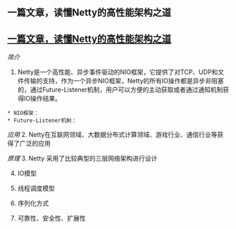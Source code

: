 ## 一篇文章，读懂Netty的高性能架构之道

## [一篇文章，读懂Netty的高性能架构之道](http://mp.weixin.qq.com/s?__biz=MzA5Nzc4OTA1Mw==&mid=2659597788&idx=1&sn=8b226411fdf8d3f803d08d0c067e4ac2#rd)

*简介*
  1. Netty是一个高性能、异步事件驱动的NIO框架，它提供了对TCP、UDP和文件传输的支持，作为一个异步NIO框架，Netty的所有IO操作都是异步非阻塞的，通过Future-Listener机制，用户可以方便的主动获取或者通过通知机制获得IO操作结果。

    * NIO框架：
    * Future-Listener机制：

*应用*
  2. Netty在互联网领域、大数据分布式计算领域、游戏行业、通信行业等获得了广泛的应用

*原理*
  3. Netty 采用了比较典型的三层网络架构进行设计

  4. IO模型

  5. 线程调度模型

  6. 序列化方式

  7. 可靠性、安全性、扩展性
